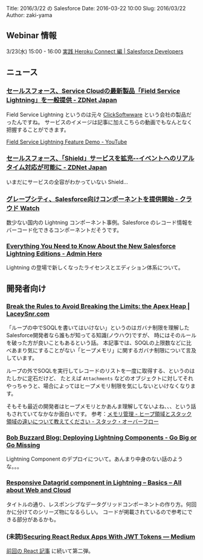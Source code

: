 Title: 2016/3/22 の Salesforce
Date: 2016-03-22 10:00
Slug: 2016/03/22
Author: zaki-yama

## Webinar 情報

3/23(水) 15:00 - 16:00 [実践 Heroku Connect 編 | Salesforce Developers](https://developer.salesforce.com/events/webinars/heroku_connect)


## ニュース

### [セールスフォース、Service Cloudの最新製品「Field Service Lightning」を一般提供 - ZDNet Japan](http://japan.zdnet.com/article/35079606/)

Field Service Lightning というのは元々 [ClickSoftwware](http://www.clicksoftware.com/) という会社の製品だったんですね。
サービスのイメージは記事に加えこちらの動画でもなんとなく把握することができます。

[Field Service Lightning Feature Demo - YouTube](https://www.youtube.com/watch?v=PHNMDczWn5I)

### [セールスフォース、「Shield」サービスを拡充--イベントへのリアルタイム対応が可能に - ZDNet Japan](http://japan.zdnet.com/article/35079100/)

いまだにサービスの全容がわかっていない Shield...

### [グレープシティ、Salesforce向けコンポーネントを提供開始 - クラウド Watch](http://cloud.watch.impress.co.jp/docs/news/20160316_748501.html)

数少ない国内の Lightning コンポーネント事例。Salesforce のレコード情報をバーコード化できるコンポーネントだそうです。

### [Everything You Need to Know About the New Salesforce Lightning Editions - Admin Hero](http://www.adminhero.com/salesforce-lightning-editions/)

Lightning の登場で新しくなったライセンスとエディション体系について。

## 開発者向け

### [Break the Rules to Avoid Breaking the Limits: the Apex Heap | LaceySnr.com](http://www.laceysnr.com/break-the-rules-to-avoid-breaking-the-limits/)

「ループの中でSOQLを書いてはいけない」というのはガバナ制限を理解したSalesforce開発者なら誰もが知ってる知識(ノウハウ)ですが、
時にはそのルールを破った方が良いこともあるという話。
本記事では、SOQLの上限数などに比べあまり気にすることがない「ヒープメモリ」に関するガバナ制限について言及しています。

ループの外でSOQLを実行してレコードのリストを一度に取得する、というのはたしかに定石だけど、
たとえば `Attachments` などのオブジェクトに対してそれやっちゃうと、場合によってはヒープメモリ制限を気にしないといけなくなります。

そもそも最近の開発者はヒープメモリとかあんま理解してないよね、、、という話もされていてなかなか面白いです。
参考：[メモリ管理 - ヒープ領域とスタック領域の違いについて教えてください - スタック・オーバーフロー](http://ja.stackoverflow.com/questions/6501/%E3%83%92%E3%83%BC%E3%83%97%E9%A0%98%E5%9F%9F%E3%81%A8%E3%82%B9%E3%82%BF%E3%83%83%E3%82%AF%E9%A0%98%E5%9F%9F%E3%81%AE%E9%81%95%E3%81%84%E3%81%AB%E3%81%A4%E3%81%84%E3%81%A6%E6%95%99%E3%81%88%E3%81%A6%E3%81%8F%E3%81%A0%E3%81%95%E3%81%84)


### [Bob Buzzard Blog: Deploying Lightning Components - Go Big or Go Missing](http://bobbuzzard.blogspot.jp/2016/03/deploying-lightning-components-go-big.html)

Lightning Component のデプロイについて。あんまり中身のない話のような。。。

### [Responsive Datagrid component in Lightning – Basics – All about Web and Cloud](http://www.jitendrazaa.stfi.re/blog/salesforce/responsive-datagrid-component-in-lightning-basics)

タイトルの通り、レスポンシブなデータグリッドコンポーネントの作り方。何回かに分けてのシリーズ物になるらしい。
コードが掲載されているので参考にできる部分があるかも。

### (未読)[Securing React Redux Apps With JWT Tokens — Medium](https://medium.com/@rajaraodv/securing-react-redux-apps-with-jwt-tokens-fcfe81356ea0#.dh98s0icc)

[前回の React 記事](https://medium.com/@rajaraodv/step-by-step-guide-to-building-react-redux-apps-using-mocks-48ca0f47f9a#.no6w5152n) に続いて第二弾。

